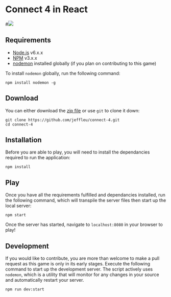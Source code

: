 # Connect 4 in React
#![](demo.gif)

## Requirements
* [Node.js](https://nodejs.org/) v6.x.x
* [NPM](https://www.npmjs.com/) v3.x.x
* [nodemon](https://nodemon.io/) installed globally (if you plan on contributing to this game)

To install `nodemon` globally, run the following command:
```
npm install nodemon -g
```

## Download
You can either download the [zip file](https://github.com/jeffleu/connect-4/archive/master.zip) or use `git` to clone it down:
```
git clone https://github.com/jeffleu/connect-4.git
cd connect-4
```

## Installation
Before you are able to play, you will need to install the dependancies required to run the application:
```
npm install
```

## Play
Once you have all the requirements fulfilled and dependancies installed, run the following command, which will transpile the server files then start up the local server:
```
npm start
```
Once the server has started, navigate to `localhost:8080` in your browser to play!

## Development
If you would like to contribute, you are more than welcome to make a pull request as this game is only in its early stages. Execute the following command to start up the development server. The script actively uses `nodemon`, which is a utility that will monitor for any changes in your source and automatically restart your server.
```
npm run dev:start
```
